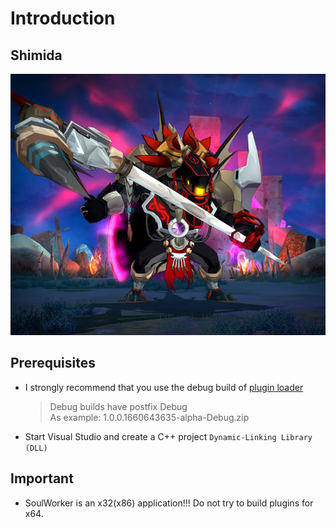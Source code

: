 # Introduction

## Shimida

![Raphakumba](/images/eb9a8faa-6b00-4313-836b-01eb1dbf52712020-05-18_SW_Hidden_Hideout_Mailing_Small_Asset_738x612_1.jpg)

## Prerequisites

- I strongly recommend that you use the debug build of [plugin loader](https://github.com/SoulWorkerResearch/swp-loader/releases)
  > Debug builds have postfix Debug  
  > As example: 1.0.0.1660643635-alpha-Debug.zip
- Start Visual Studio and create a C++ project `Dynamic-Linking Library (DLL)`

## Important

- SoulWorker is an x32(x86) application!!! Do not try to build plugins for x64.
